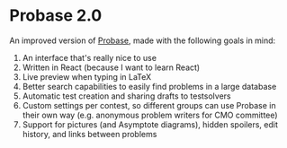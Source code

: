 # Probase 2.0
An improved version of [Probase](https://github.com/CMU-Math/probase), made with the following goals in mind:

1. An interface that's really nice to use
1. Written in React (because I want to learn React)
1. Live preview when typing in LaTeX
1. Better search capabilities to easily find problems in a large database
1. Automatic test creation and sharing drafts to testsolvers
1. Custom settings per contest, so different groups can use Probase in their own way (e.g. anonymous problem writers for CMO committee)
1. Support for pictures (and Asymptote diagrams), hidden spoilers, edit history, and links between problems

